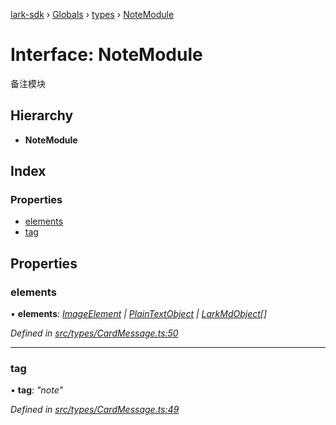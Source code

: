 [lark-sdk](../README.md) › [Globals](../globals.md) › [types](../modules/types.md) › [NoteModule](types.notemodule.md)

# Interface: NoteModule

备注模块

## Hierarchy

* **NoteModule**

## Index

### Properties

* [elements](types.notemodule.md#elements)
* [tag](types.notemodule.md#tag)

## Properties

###  elements

• **elements**: *[ImageElement](types.imageelement.md) | [PlainTextObject](types.plaintextobject.md) | [LarkMdObject](types.larkmdobject.md)[]*

*Defined in [src/types/CardMessage.ts:50](https://github.com/TbhT/lark-sdk/blob/5ecb791/src/types/CardMessage.ts#L50)*

___

###  tag

• **tag**: *"note"*

*Defined in [src/types/CardMessage.ts:49](https://github.com/TbhT/lark-sdk/blob/5ecb791/src/types/CardMessage.ts#L49)*
